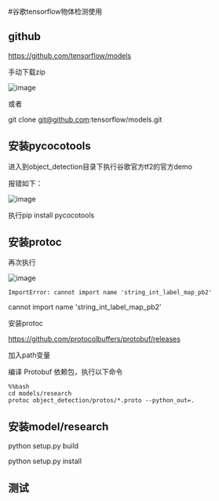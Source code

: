 #谷歌tensorflow物体检测使用

## github 

https://github.com/tensorflow/models

手动下载zip 

![image](https://user-images.githubusercontent.com/13504729/231032885-dd3402fd-5be5-4c97-b4d1-e3bb27ec7c2d.png)

或者

git clone git@github.com:tensorflow/models.git

## 安装pycocotools

进入到object_detection目录下执行谷歌官方tf2的官方demo

报错如下：

![image](https://user-images.githubusercontent.com/13504729/231033058-6a9eb50f-9491-4524-9dae-3c7a8e562354.png)

执行pip install pycocotools

## 安装protoc 

再次执行

![image](https://user-images.githubusercontent.com/13504729/231033260-1ac0d85e-99b8-427e-849f-5a79243b9ff3.png)

```
ImportError: cannot import name 'string_int_label_map_pb2'
```

cannot import name 'string_int_label_map_pb2'

安装protoc

https://github.com/protocolbuffers/protobuf/releases

加入path变量

编译 Protobuf 依赖包，执行以下命令

```
%%bash
cd models/research
protoc object_detection/protos/*.proto --python_out=.

```
## 安装model/research

python setup.py build

python setup.py install


## 测试


